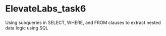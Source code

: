 # ElevateLabs_task6
 Using subqueries in SELECT, WHERE, and FROM clauses to extract nested data logic using SQL
